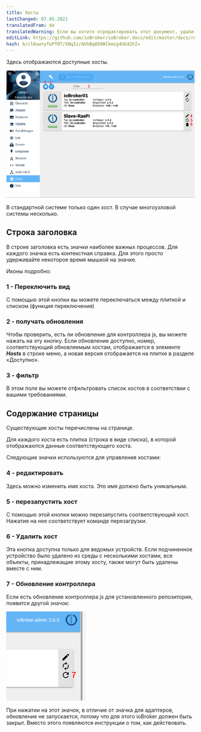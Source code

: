 ```yaml
---
title: Хосты
lastChanged: 07.05.2021
translatedFrom: de
translatedWarning: Если вы хотите отредактировать этот документ, удалите поле «translationFrom», в противном случае этот документ будет снова автоматически переведен
editLink: https://github.com/ioBroker/ioBroker.docs/edit/master/docs/ru/admin/hosts.md
hash: b/cl0uw+yfoPT0T/XNqIz/AUhBq050Wlkmzg4UG42hI=
---
```

Здесь отображаются доступные хосты.

![Страница "Хосты"](../../de/admin/media/ADMIN_Hosts_numbers.png)

В стандартной системе только один хост. В случае многоузловой системы несколько.

## Строка заголовка
В строке заголовка есть значки наиболее важных процессов. Для каждого значка есть контекстная справка. Для этого просто удерживайте некоторое время мышкой на значке.

Иконы подробно:

### 1 - Переключить вид
С помощью этой кнопки вы можете переключаться между плиткой и списком (функция переключения)

### 2 - получать обновления
Чтобы проверить, есть ли обновление для контроллера js, вы можете нажать на эту кнопку. Если обновление доступно, номер, соответствующий обновляемым хостам, отображается в элементе ***Hosts*** в строке меню, а новая версия отображается на плитке в разделе «Доступно».

### 3 - фильтр
В этом поле вы можете отфильтровать список хостов в соответствии с вашими требованиями.

## Содержание страницы
Существующие хосты перечислены на странице.

Для каждого хоста есть плитка (строка в виде списка), в которой отображаются данные соответствующего хоста.

Следующие значки используются для управления хостами:

### 4 - редактировать
Здесь можно изменить имя хоста. Это имя должно быть уникальным.

### 5 - перезапустить хост
С помощью этой кнопки можно перезапустить соответствующий хост. Нажатие на нее соответствует команде перезагрузки.

### 6 - Удалить хост
Эта кнопка доступна только для ведомых устройств. Если подчиненное устройство было удалено из среды с несколькими хостами, все объекты, принадлежащие этому хосту, также могут быть удалены вместе с ним.

### 7 - Обновление контроллера
Если есть обновление контроллера js для установленного репозитория, появится другой значок:

![Обновление контроллера](../../de/admin/media/ADMIN_Hosts_update.png)

При нажатии на этот значок, в отличие от значка для адаптеров, обновление не запускается, потому что для этого ioBroker должен быть закрыт. Вместо этого появляются инструкции о том, как действовать.